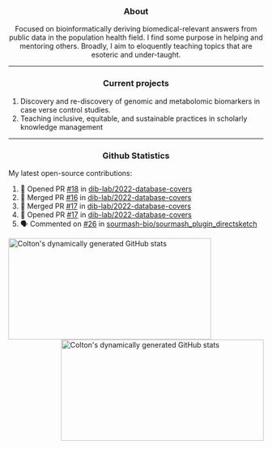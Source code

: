 <!--
Inspiration derived from:
1. https://zzetao.github.io/awesome-github-profile/
2. https://github.com/spcanelon
3. https://github.com/tallguyjenks

Tools used:
1. https://github.com/anuraghazra/github-readme-stats
2. https://github.com/jamesgeorge007/github-activity-readme
3. https://github.com/topics/profile-readme
-->

<h3 align="center">About</h3>

<p align="center">
Focused on bioinformatically deriving biomedical-relevant answers from public data in the population health field. 
I find some purpose in helping and mentoring others. Broadly, I aim to eloquently teaching topics that are esoteric and under-taught.
</p>

---

<h3 align="center">Current projects</h3>

1. Discovery and re-discovery of genomic and metabolomic biomarkers in case verse control studies.
2. Teaching inclusive, equitable, and sustainable practices in scholarly knowledge management

---

<h3 align="center">Github Statistics</h3>

My latest open-source contributions:

<!--START_SECTION:activity-->
1. 💪 Opened PR [#18](https://github.com/dib-lab/2022-database-covers/pull/18) in [dib-lab/2022-database-covers](https://github.com/dib-lab/2022-database-covers)
2. 🎉 Merged PR [#16](https://github.com/dib-lab/2022-database-covers/pull/16) in [dib-lab/2022-database-covers](https://github.com/dib-lab/2022-database-covers)
3. 🎉 Merged PR [#17](https://github.com/dib-lab/2022-database-covers/pull/17) in [dib-lab/2022-database-covers](https://github.com/dib-lab/2022-database-covers)
4. 💪 Opened PR [#17](https://github.com/dib-lab/2022-database-covers/pull/17) in [dib-lab/2022-database-covers](https://github.com/dib-lab/2022-database-covers)
5. 🗣 Commented on [#26](https://github.com/sourmash-bio/sourmash_plugin_directsketch/issues/26#issuecomment-2105254125) in [sourmash-bio/sourmash_plugin_directsketch](https://github.com/sourmash-bio/sourmash_plugin_directsketch)
<!--END_SECTION:activity-->

<a href="https://github.com/ccbaumler">
  <img height="200" width=400 align="left" alt="Colton's dynamically generated GitHub stats" src="https://github-readme-stats.vercel.app/api?username=ccbaumler&show_icons=true&title_color=434d58&icon_color=fa8072&ring_color=ba55d3"/>
</a>
<a href="https://github.com/ccbaumler">
  <img height="200" width=400 align="right" alt="Colton's dynamically generated GitHub stats" src="https://github-readme-stats.vercel.app/api/top-langs/?username=ccbaumler&layout=compact&langs_count=6&card_width=320&title_color=434d58&hide=Standard%20ML,%20TeX,%20Jupyter%20Notebook" />
</a>
